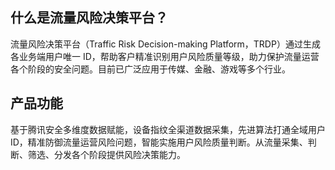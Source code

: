 ## 什么是流量风险决策平台？
流量风险决策平台（Traffic Risk Decision-making Platform，TRDP）通过生成各业务端用户唯一 ID，帮助客户精准识别用户风险质量等级，助力保护流量运营各个阶段的安全问题。目前已广泛应用于传媒、金融、游戏等多个行业。

## 产品功能
基于腾讯安全多维度数据赋能，设备指纹全渠道数据采集，先进算法打通全域用户 ID，精准防御流量运营风险问题，智能实施用户风险质量判断。从流量采集、判断、筛选、分发各个阶段提供风险决策能力。
